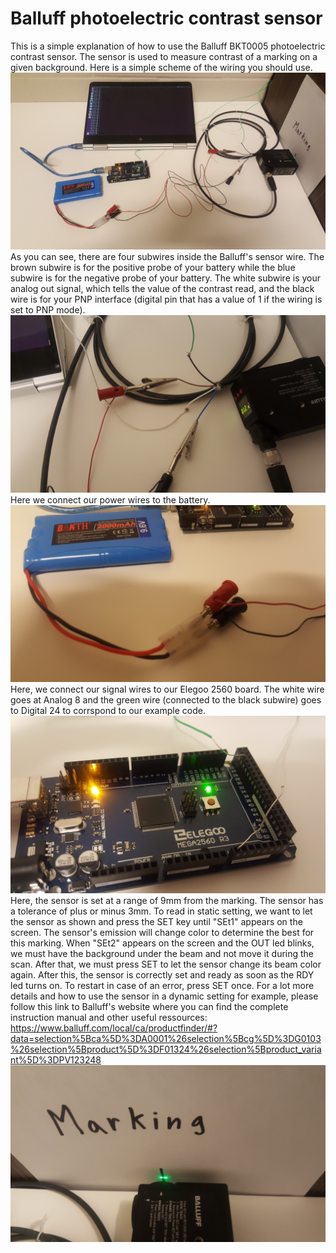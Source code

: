 # Balluff photoelectric contrast sensor

This is a simple explanation of how to use the Balluff BKT0005 photoelectric contrast sensor. The sensor is used to measure contrast of a marking on a given background. Here is a simple scheme of the wiring you should use.
![Alt text](/screenshots/a.jpg?raw=true)
As you can see, there are four subwires inside the Balluff's sensor wire. The brown subwire is for the positive probe of your battery while the blue subwire is for the negative probe of your battery. The white subwire is your analog out signal, which tells the value of the contrast read, and the black wire is for your PNP interface (digital pin that has a value of 1 if the wiring is set to PNP mode).
![Alt text](/screenshots/b.jpg?raw=true)
Here we connect our power wires to the battery.
![Alt text](/screenshots/c.jpg?raw=true)
Here, we connect our  signal wires to our Elegoo 2560 board. The white wire goes at Analog 8 and the green wire (connected to the black subwire) goes to Digital 24 to corrspond to our example code.
![Alt text](/screenshots/d.jpg?raw=true)
Here, the sensor is set at a range of 9mm from the marking. The sensor has a tolerance of plus or minus 3mm. To read in static setting, we want to let the sensor as shown and press the SET key until "SEt1" appears on the screen. The sensor's emission will change color to determine the best for this marking. When "SEt2" appears on the screen and the OUT led blinks, we must have the background under the beam and not move it during the scan. After that, we must press SET to let the sensor change its beam color again. After this, the sensor is correctly set and ready as soon as the RDY led turns on. To restart in case of an error, press SET once. For a lot more details and how to use the sensor in a dynamic setting for example, please follow this link to Balluff's website where you can find the complete instruction manual and other useful ressources: https://www.balluff.com/local/ca/productfinder/#?data=selection%5Bca%5D%3DA0001%26selection%5Bcg%5D%3DG0103%26selection%5Bproduct%5D%3DF01324%26selection%5Bproduct_variant%5D%3DPV123248
![Alt text](/screenshots/e.jpg?raw=true)
